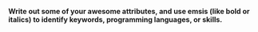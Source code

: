 **Write out some of your awesome attributes, and use emsis (like bold or italics) to identify keywords, programming languages, or skills.**
